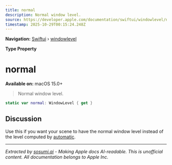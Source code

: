 ```yaml
---
title: normal
description: Normal window level.
source: https://developer.apple.com/documentation/swiftui/windowlevel/normal
timestamp: 2025-10-29T00:15:24.248Z
---
```


**Navigation:** [Swiftui](/documentation/swiftui) › [windowlevel](/documentation/swiftui/windowlevel)

**Type Property**

# normal

**Available on:** macOS 15.0+

> Normal window level.

```swift
static var normal: WindowLevel { get }
```

## Discussion

Use this if you want your scene to have the normal window level instead of the level computed by [automatic](/documentation/swiftui/windowlevel/automatic).

---

*Extracted by [sosumi.ai](https://sosumi.ai) - Making Apple docs AI-readable.*
*This is unofficial content. All documentation belongs to Apple Inc.*

